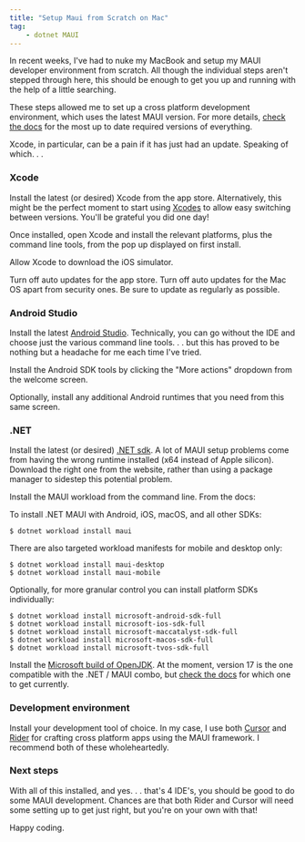 ```yaml
---
title: "Setup Maui from Scratch on Mac"
tag:
    - dotnet MAUI
---
```


In recent weeks, I've had to nuke my MacBook and setup my MAUI developer environment from scratch. All though the individual steps aren't stepped through here, this should be enough to get you up and running with the help of a little searching.

These steps allowed me to set up a cross platform development environment, which uses the latest MAUI version. For more details, [check the docs](https://learn.microsoft.com/en-us/dotnet/maui/get-started/installation) for the most up to date required versions of everything. 

Xcode, in particular, can be a pain if it has just had an update. Speaking of which. . . 
### Xcode

Install the latest (or desired) Xcode from the app store. Alternatively, this might be the perfect moment to start using [Xcodes](https://www.xcodes.app/) to allow easy switching between versions. You'll be grateful you did one day!

Once installed, open Xcode and install the relevant platforms, plus the command line tools, from the pop up displayed on first install.

Allow Xcode to download the iOS simulator.

Turn off auto updates for the app store. Turn off auto updates for the Mac OS apart from security ones. Be sure to update as regularly as possible.
### Android Studio

Install the latest [Android Studio](https://developer.android.com/studio). Technically, you can go without the IDE and choose just the various command line tools. . . but this has proved to be nothing but a headache for me each time I've tried.

Install the Android SDK tools by clicking the "More actions" dropdown from the welcome screen. 

Optionally, install any additional Android runtimes that you need from this same screen.
### .NET

Install the latest (or desired) [.NET sdk](https://dotnet.microsoft.com/en-us/download). A lot of MAUI setup problems come from having the wrong runtime installed (x64 instead of Apple silicon). Download the right one from the website, rather than using a package manager to sidestep this potential problem.

Install the MAUI workload from the command line. From the docs:

To install .NET MAUI with Android, iOS, macOS, and all other SDKs:

```console
$ dotnet workload install maui
```

There are also targeted workload manifests for mobile and desktop only:

```console
$ dotnet workload install maui-desktop
$ dotnet workload install maui-mobile
```

Optionally, for more granular control you can install platform SDKs individually:

```console
$ dotnet workload install microsoft-android-sdk-full
$ dotnet workload install microsoft-ios-sdk-full
$ dotnet workload install microsoft-maccatalyst-sdk-full
$ dotnet workload install microsoft-macos-sdk-full
$ dotnet workload install microsoft-tvos-sdk-full
```

Install the [Microsoft build of OpenJDK](https://learn.microsoft.com/en-gb/java/openjdk/download). At the moment, version 17 is the one compatible with the .NET / MAUI combo, but [check the docs](https://learn.microsoft.com/en-us/dotnet/maui/get-started/installation) for which one to get currently.
### Development environment

Install your development tool of choice. In my case, I use both [Cursor](https://www.cursor.com/) and [Rider](https://www.jetbrains.com/lp/rider-maui/) for crafting cross platform apps using the MAUI framework. I recommend both of these wholeheartedly.
### Next steps

With all of this installed, and yes. . . that's 4 IDE's, you should be good to do some MAUI development. Chances are that both Rider and Cursor will need some setting up to get just right, but you're on your own with that!

Happy coding.